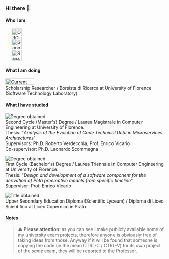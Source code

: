 ### Hi there 👋

#### Who I am

<a href="https://orcid.org/0009-0001-0651-805X" style="margin: 20px; text-decoration: none;">
  <img alt="ORCID logo" src="https://orcid.figshare.com/ndownloader/files/8439047/preview/8439047/preview.jpg" width="32" height="32"/>
</a>
<br/>
<a href="https://scholar.google.com/citations?user=18ohcmAAAAAJ" style="padding: 20px; text-decoration: none;">
  <img alt="Google Scholar Logo" src="https://upload.wikimedia.org/wikipedia/commons/c/c7/Google_Scholar_logo.svg" width="32" height="32" />
</a>
<br/>
<a href="https://www.researchgate.net/profile/Kevin-Maggi-4" style="padding: 20px; text-decoration: none;">
  <img alt="ResearchGate Logo" src="https://upload.wikimedia.org/wikipedia/commons/5/5e/ResearchGate_icon_SVG.svg" width="32" height="32" />
</a>



#### What I am doing

<img height="20px" width="90px" alt="Current occupation" src="https://upload.wikimedia.org/wikipedia/commons/3/37/Snapmyle_arrow.gif"/> <br/>
Scholarship Researcher / Borsista di Ricerca at University of Florence (Software Technology Laboratory).

#### What I have studied

![Degree obtained](https://geps.dev/progress/100) <br/>
Second Cycle (Master's) Degree / Laurea Magistrale in Computer Engineering at University of Florence.<br/>
Thesis: "*Analysis of the Evolution of Code Technical Debt in Microservices Architectures*"<br/>
Supervisors: Ph.D. Roberto Verdecchia, Prof. Enrico Vicario<br/>
Co-supervisor: Ph.D. Leonardo Scommegna

![Degree obtained](https://geps.dev/progress/100)<br/>
First Cycle (Bachelor's) Degree / Laurea Triennale in Computer Engineering at University of Florence.<br/>
Thesis: "*Design and development of a software component for the derivation of Petri preemptive models from specific timeline*"<br/>
Supervisor: Prof. Enrico Vicario

![Title obtained](https://geps.dev/progress/100)<br/>
Upper Secondary Education Diploma (Scientific Lyceum) / Diploma di Liceo Scientifico at Liceo Copernico in Prato.

#### Notes
> :warning: **Please attention**: as you can see I make publicly available some of my university exam projects, therefore anyone is obviously free of taking ideas from those. Anyway if it will be found that someone is copying the code (in the mean CTRL-C / CTRL-V) for its own project of the *same* exam, they will be reported to the Professor.

